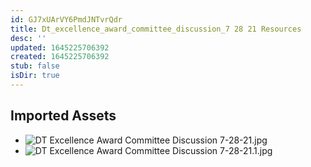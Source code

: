 ```yaml
---
id: GJ7xUArVY6PmdJNTvrQdr
title: Dt_excellence_award_committee_discussion_7 28 21 Resources
desc: ''
updated: 1645225706392
created: 1645225706392
stub: false
isDir: true
---
```

## Imported Assets
- ![DT Excellence Award Committee Discussion 7-28-21.jpg](/assets/dt-excellence-award-committee-discussion-7-28-21.jpg)
- ![DT Excellence Award Committee Discussion 7-28-21.1.jpg](/assets/dt-excellence-award-committee-discussion-7-28-21.jpg)
